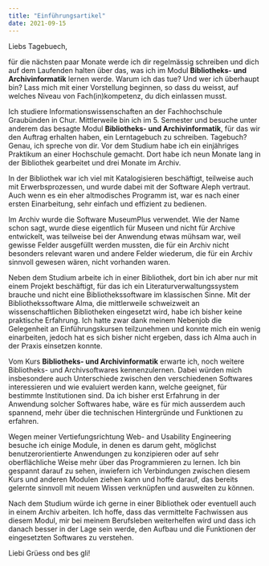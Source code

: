 ```yaml
---
title: "Einführungsartikel"
date: 2021-09-15
---
```


Liebs Tagebuech,

für die nächsten paar Monate werde ich dir regelmässig schreiben und dich auf dem Laufenden halten über das, was ich im Modul **Bibliotheks- und Archivinformatik** lernen werde. Warum ich das tue? Und wer ich überhaupt bin? Lass mich mit einer Vorstellung beginnen, so dass du weisst, auf welches Niveau von Fach(in)kompetenz, du dich einlassen musst.

Ich studiere Informationswissenschaften an der Fachhochschule Graubünden in Chur. Mittlerweile bin ich im 5. Semester und besuche unter anderem das besagte Modul **Bibliotheks- und Archivinformatik**, für das wir den Auftrag erhalten haben, ein Lerntagebuch zu schreiben. Tagebuch? Genau, ich spreche von dir.
Vor dem Studium habe ich ein einjähriges Praktikum an einer Hochschule gemacht. Dort habe ich neun Monate lang in der Bibliothek gearbeitet und drei Monate im Archiv.

In der Bibliothek war ich viel mit Katalogisieren beschäftigt, teilweise auch mit Erwerbsprozessen, und wurde dabei mit der Software Aleph vertraut. Auch wenn es ein eher altmodisches Programm ist, war es nach einer ersten Einarbeitung, sehr einfach und effizient zu bedienen.

Im Archiv wurde die Software MuseumPlus verwendet. Wie der Name schon sagt, wurde diese eigentlich für Museen und nicht für Archive entwickelt, was teilweise bei der Anwendung etwas mühsam war, weil gewisse Felder ausgefüllt werden mussten, die für ein Archiv nicht besonders relevant waren und andere Felder wiederum, die für ein Archiv sinnvoll gewesen wären, nicht vorhanden waren.

Neben dem Studium arbeite ich in einer Bibliothek, dort bin ich aber nur mit einem Projekt beschäftigt, für das ich ein Literaturverwaltungssystem brauche und nicht eine Bibliothekssoftware im klassischen Sinne. Mit der Bibliothekssoftware Alma, die mittlerweile schweizweit an wissenschaftlichen Bibliotheken eingesetzt wird, habe ich bisher keine praktische Erfahrung. Ich hatte zwar dank meinem Nebenjob die Gelegenheit an Einführungskursen teilzunehmen und konnte mich ein wenig einarbeiten, jedoch hat es sich bisher nicht ergeben, dass ich Alma auch in der Praxis einsetzen konnte.

Vom Kurs **Bibliotheks- und Archivinformatik** erwarte ich, noch weitere Bibliotheks- und Archivsoftwares kennenzulernen. Dabei würden mich insbesondere auch Unterschiede zwischen den verschiedenen Softwares interessieren und wie evaluiert werden kann, welche geeignet, für bestimmte Institutionen sind. Da ich bisher erst Erfahrung in der Anwendung solcher Softwares habe, wäre es für mich ausserdem auch spannend, mehr über die technischen Hintergründe und Funktionen zu erfahren.

Wegen meiner Vertiefungsrichtung Web- and Usability Engineering besuche ich einige Module, in denen es darum geht, möglichst benutzerorientierte Anwendungen zu konzipieren oder auf sehr oberflächliche Weise mehr über das Programmieren zu lernen. Ich bin gespannt darauf zu sehen, inwiefern ich Verbindungen zwischen diesem Kurs und anderen Modulen ziehen kann und hoffe darauf, das bereits gelernte sinnvoll mit neuem Wissen verknüpfen und ausweiten zu können.

Nach dem Studium würde ich gerne in einer Bibliothek oder eventuell auch in einem Archiv arbeiten. Ich hoffe, dass das vermittelte Fachwissen aus diesem Modul, mir bei meinem Berufsleben weiterhelfen wird und dass ich danach besser in der Lage sein werde, den Aufbau und die Funktionen der eingesetzten Softwares zu verstehen.

Liebi Grüess ond bes gli!

